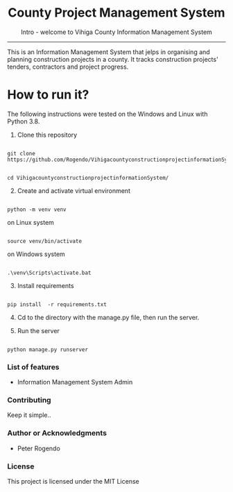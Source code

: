 


<h1 align="center">County Project Management System</h1>

<p align="center"> Intro - welcome to Vihiga County Information Management System </p>

<hr/>

<p>This is an Information Management System that jelps in organising and planning construction projects in a county. It tracks construction projects' tenders, contractors and project progress.</p>

# How to run it?

The following instructions were tested on the Windows and Linux with Python 3.8.

1. Clone this repository

```

git clone
https://github.com/Rogendo/VihigacountyconstructionprojectinformationSystem.git

```

```

cd VihigacountyconstructionprojectinformationSystem/

```

2. Create and activate virtual environment 

```

python -m venv venv

```

on Linux system

```

source venv/bin/activate

```

on Windows system

```

.\venv\Scripts\activate.bat

```

3. Install requirements

```

pip install  -r requirements.txt

```
4. Cd to the directory with the manage.py file,
   then run the server.

5. Run the server

```

python manage.py runserver

```

<h3> List of features </h3>

<ul>
 
  <li>Information Management System Admin</li>
</ul>








<h3>Contributing</h3>
Keep it simple..

<h3>Author or Acknowledgments</h3>
<ul>
  <li>Peter Rogendo</li>

</ul>

<h3>License</h3>

This project is licensed under the MIT License
